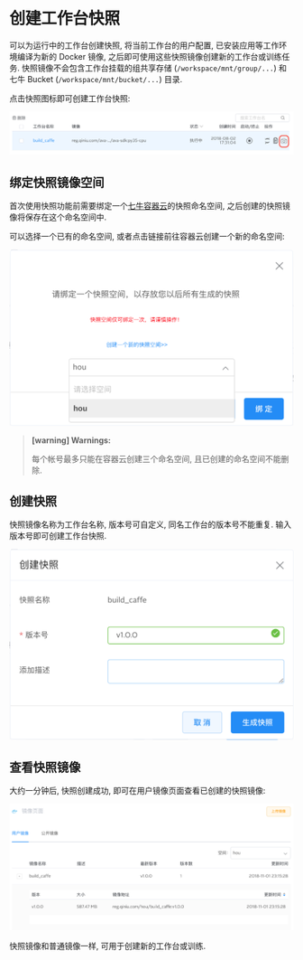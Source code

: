# 创建工作台快照

可以为运行中的工作台创建快照, 将当前工作台的用户配置, 已安装应用等工作环境编译为新的 Docker 镜像, 之后即可使用这些快照镜像创建新的工作台或训练任务. 快照镜像不会包含工作台挂载的组共享存储 (`/workspace/mnt/group/...`) 和七牛 Bucket (`/workspace/mnt/bucket/...`) 目录.

点击快照图标即可创建工作台快照:

![](/images/ch-05/5.7/snapshot-entry.png)

## 绑定快照镜像空间

首次使用快照功能前需要绑定一个[七牛容器云](https://hub.qiniu.com/portal/home)的快照命名空间, 之后创建的快照镜像将保存在这个命名空间中.

可以选择一个已有的命名空间, 或者点击链接前往容器云创建一个新的命名空间:

![](/images/ch-05/5.7/snapshot-namespace.png)

> **[warning] Warnings:**
> 
> 每个帐号最多只能在容器云创建三个命名空间, 且已创建的命名空间不能删除.

## 创建快照

快照镜像名称为工作台名称, 版本号可自定义, 同名工作台的版本号不能重复. 输入版本号即可创建工作台快照.

![](/images/ch-05/5.7/snapshot-new.png)

## 查看快照镜像

大约一分钟后, 快照创建成功, 即可在用户镜像页面查看已创建的快照镜像:

![](/images/ch-05/5.7/snapshot-image.png)

快照镜像和普通镜像一样, 可用于创建新的工作台或训练.
